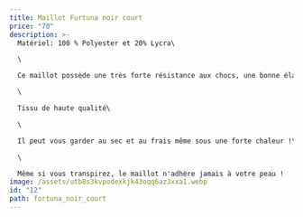 ```yaml
---
title: Maillot Furtuna noir court
price: "70"
description: >-
  Matériel: 100 % Polyester et 20% Lycra\

  \

  Ce maillot possède une très forte résistance aux chocs, une bonne élasticité etest résistant à l'abrasion\

  \

  Tissu de haute qualité\

  \

  Il peut vous garder au sec et au frais même sous une forte chaleur !\

  \

  Même si vous transpirez, le maillot n'adhère jamais à votre peau !
image: /assets/utb8s3kvpodexkjk43oqq6az3xxa1.webp
id: "12"
path: fortuna_noir_court
---
```

